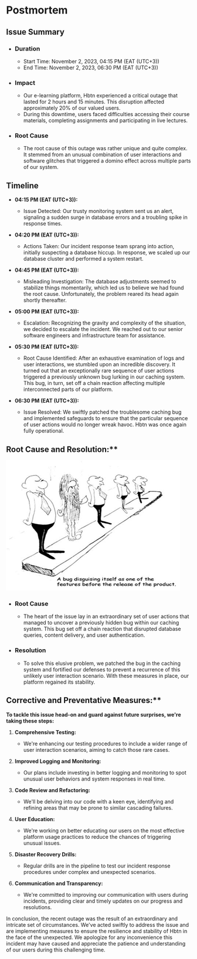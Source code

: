 # Postmortem

## Issue Summary

- ### Duration
  - Start Time: November 2, 2023, 04:15 PM (EAT (UTC+3))
  - End Time: November 2, 2023, 06:30 PM (EAT (UTC+3))

- ### Impact
  - Our e-learning platform, Hbtn experienced a critical outage that lasted for 2 hours and 15 minutes. This disruption affected approximately 20% of our valued users.
  - During this downtime, users faced difficulties accessing their course materials, completing assignments and participating in live lectures.

- ### Root Cause
  - The root cause of this outage was rather unique and quite complex. It stemmed from an unusual combination of user interactions and software glitches that triggered a domino effect across multiple parts of our system.

## Timeline

- **04:15 PM (EAT (UTC+3)):** 
  - Issue Detected: Our trusty monitoring system sent us an alert, signaling a sudden surge in database errors and a troubling spike in response times.

- **04:20 PM (EAT (UTC+3)):** 
  - Actions Taken: Our incident response team sprang into action, initially suspecting a database hiccup. In response, we scaled up our database cluster and performed a system restart.

- **04:45 PM (EAT (UTC+3)):** 
  - Misleading Investigation: The database adjustments seemed to stabilize things momentarily, which led us to believe we had found the root cause. Unfortunately, the problem reared its head again shortly thereafter.

- **05:00 PM (EAT (UTC+3)):** 
  - Escalation: Recognizing the gravity and complexity of the situation, we decided to escalate the incident. We reached out to our senior software engineers and infrastructure team for assistance.

- **05:30 PM (EAT (UTC+3)):** 
  - Root Cause Identified: After an exhaustive examination of logs and user interactions, we stumbled upon an incredible discovery. It turned out that an exceptionally rare sequence of user actions triggered a previously unknown bug lurking in our caching system. This bug, in turn, set off a chain reaction affecting multiple interconnected parts of our platform.

- **06:30 PM (EAT (UTC+3)):** 
  - Issue Resolved: We swiftly patched the troublesome caching bug and implemented safeguards to ensure that the particular sequence of user actions would no longer wreak havoc. Hbtn was once again fully operational.

## Root Cause and Resolution:**


![unidentified bug](img.jpg)


- ### Root Cause
  - The heart of the issue lay in an extraordinary set of user actions that managed to uncover a previously hidden bug within our caching system. This bug set off a chain reaction that disrupted database queries, content delivery, and user authentication.

- ### Resolution
  - To solve this elusive problem, we patched the bug in the caching system and fortified our defenses to prevent a recurrence of this unlikely user interaction scenario. With these measures in place, our platform regained its stability.

## Corrective and Preventative Measures:**

**To tackle this issue head-on and guard against future surprises, we're taking these steps:**

1. **Comprehensive Testing:**
   - We're enhancing our testing procedures to include a wider range of user interaction scenarios, aiming to catch those rare cases.

2. **Improved Logging and Monitoring:**
   - Our plans include investing in better logging and monitoring to spot unusual user behaviors and system responses in real time.

3. **Code Review and Refactoring:**
   - We'll be delving into our code with a keen eye, identifying and refining areas that may be prone to similar cascading failures.

4. **User Education:**
   - We're working on better educating our users on the most effective platform usage practices to reduce the chances of triggering unusual issues.

5. **Disaster Recovery Drills:**
   - Regular drills are in the pipeline to test our incident response procedures under complex and unexpected scenarios.

6. **Communication and Transparency:**
   - We're committed to improving our communication with users during incidents, providing clear and timely updates on our progress and resolutions.

In conclusion, the recent outage was the result of an extraordinary and intricate set of circumstances. We've acted swiftly to address the issue and are implementing measures to ensure the resilience and stability of Hbtn in the face of the unexpected. We apologize for any inconvenience this incident may have caused and appreciate the patience and understanding of our users during this challenging time.
